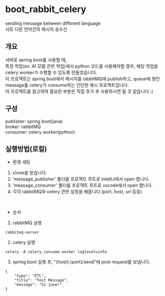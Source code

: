 # boot_rabbit_celery
sending message between different language  
서로 다른 언어간의 메시지 송수신

## 개요
서버로 spring boot를 사용할 때,  
특정 작업(ex. AI 모델 관련 작업)에서 python 코드를 사용해야할 경우, 해당 작업을 celery worker가 수행할 수 있도록 만들었습니다.  
이 프로젝트는 spring boot에서 메시지를 rabbitMQ에 publish하고, queue에 쌓인 message를 celery가 consume하는 간단한 예시 프로젝트입니다.  
이 프로젝트를 참고하여 필요한 부분은 직접 추가 후 사용하시면 될 것 같습니다 :)

## 구성
publisher: spring boot(java)  
broker: rabbitMQ  
consumer: celery worker(python)  

## 실행방법(로컬)
- 환경 세팅
1. clone을 받습니다.
2. 'message_publisher' 폴더를 프로젝트 루트로 intelliJ에서 open 합니다.
3. 'message_consumer' 폴더를 프로젝트 루트로 vscode에서 open 합니다.
4. 각각 rabbitMQ와 celery 관련 설정을 해줍니다.(port, host, url 등등)
<br>

- 순서
1. rabbitMQ 실행  
```
rabbitmq-server
```

2. celery 실행  
```
celery -A celery_consume worker loglevel=info
```

3. spring boot 실행 후, "{host}:{port}/send"에 post request를 보냅니다.
```
{
    "type": "ETL",
    "title": "Test Message",
    "message": "hi june!"
}
```
